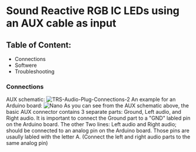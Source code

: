 # Sound Reactive RGB IC LEDs using an AUX cable as input
## Table of Content:
- Connections
- Softwere
- Troubleshooting 

### Connections
AUX schematic:
![TRS-Audio-Plug-Connections-2](https://user-images.githubusercontent.com/97436308/219695002-8713755d-f3dd-4077-8f7a-8ea37924d5f2.png)
An example for an Arduino board:
![Nano](https://user-images.githubusercontent.com/97436308/219695943-70b446d0-6a21-4a61-9afc-91aaedef7a0a.png)
As you can see from the AUX schematic above, the basic AUX connector contains 3 separate parts: Ground, Left audio, and Right audio.
It is important to connect the Ground part to a "GND" labled pin on the Arduino board. The other Two lines: Left audio and Right audio; should be connected to an analog pin on the Arduino board. Those pins are usaully labled with the letter A. (Connect the left and right audio parts to the same analog pin)

